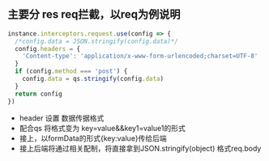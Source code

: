 ## 主要分 res req拦截，以req为例说明
```javascript
instance.interceptors.request.use(config => {
  /*config.data = JSON.stringify(config.data)*/
  config.headers = {
    'Content-type': 'application/x-www-form-urlencoded;charset=UTF-8'
  }
  if (config.method === 'post') {
    config.data = qs.stringify(config.data)
  }
  return config
})
```
+ header 设置 数据传据格式
+ 配合qs 将格式变为 key=value&&key1=value1的形式
+ 接上，以formData的形式{key:value}传给后端
+ 接上后端将通过相关配制，将直接拿到JSON.stringify(object) 格式req.body